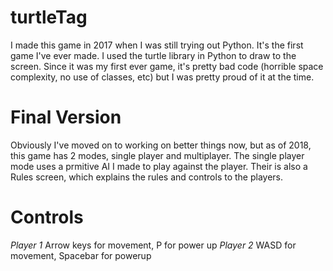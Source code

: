 # turtleTag
I made this game in 2017 when I was still trying out Python.
It's the first game I've ever made. I used the turtle library in Python to draw to the screen. Since it was my first ever game, it's pretty bad code (horrible space complexity, no use of classes, etc) but I was pretty proud of it at the time.

# Final Version
Obviously I've moved on to working on better things now, but as of 2018, this game has 2 modes, single player and multiplayer. The single player mode uses a prmitive AI I made to play against the player. Their is also a Rules screen, which explains the rules and controls to the players.

# Controls
_Player 1_
Arrow keys for movement, P for power up
_Player 2_
WASD for movement, Spacebar for powerup
